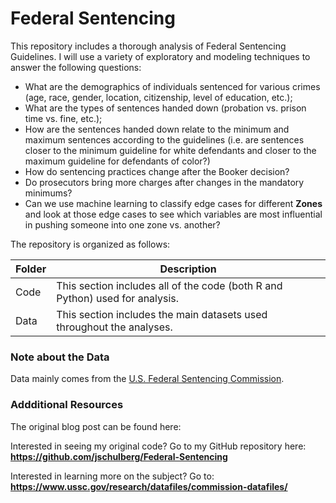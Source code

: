 # Federal Sentencing
This repository includes a thorough analysis of Federal Sentencing Guidelines. I will use a variety of exploratory and modeling techniques to answer the following questions:  

- What are the demographics of individuals sentenced for various crimes (age, race, gender, location, citizenship, level of education, etc.); 
- What are the types of sentences handed down (probation vs. prison time vs. fine, etc.); 
- How are the sentences handed down relate to the minimum and maximum sentences according to the guidelines (i.e. are sentences closer to the minimum guideline for white defendants and closer to the maximum guideline for defendants of color?) 
- How do sentencing practices change after the Booker decision?
- Do prosecutors bring more charges after changes in the mandatory minimums?
- Can we use machine learning to classify edge cases for different **Zones** and look at those edge cases to see which variables are most influential in pushing someone into one zone vs. another?

The repository is organized as follows:  

| Folder | Description |
| --- | --- |
| Code | This section includes all of the code (both R and Python) used for analysis. |
| Data | This section includes the main datasets used throughout the analyses. |


### Note about the Data  
Data mainly comes from the [U.S. Federal Sentencing Commission](https://www.ussc.gov/research/datafiles/commission-datafiles).

### Addditional Resources  
The original blog post can be found here:  

Interested in seeing my original code? Go to my GitHub repository here:  
**https://github.com/jschulberg/Federal-Sentencing**  

Interested in learning more on the subject? Go to:  
**https://www.ussc.gov/research/datafiles/commission-datafiles/**  
